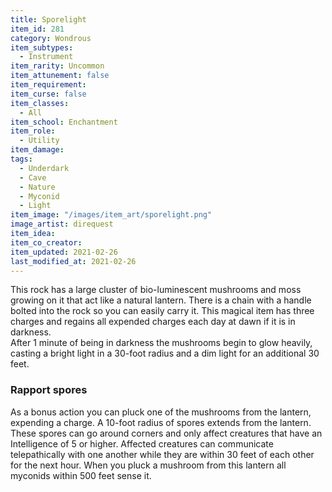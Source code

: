 ```yaml
---
title: Sporelight
item_id: 281
category: Wondrous
item_subtypes: 
  - Instrument
item_rarity: Uncommon
item_attunement: false
item_requirement: 
item_curse: false
item_classes: 
  - All
item_school: Enchantment
item_role: 
  - Utility
item_damage: 
tags:
  - Underdark
  - Cave
  - Nature
  - Myconid
  - Light
item_image: "/images/item_art/sporelight.png"
image_artist: direquest
item_idea: 
item_co_creator: 
item_updated: 2021-02-26
last_modified_at: 2021-02-26
---
```


This rock has a large cluster of bio-luminescent mushrooms and moss growing on it that act like a natural lantern. There is a chain with a handle bolted into the rock so you can easily carry it. This magical item has three charges and regains all expended charges each day at dawn if it is in darkness.  
After 1 minute of being in darkness the mushrooms begin to glow heavily, casting a bright light in a 30-foot radius and a dim light for an additional 30 feet.  

### Rapport spores
As a bonus action you can pluck one of the mushrooms from the lantern, expending a charge. A 10-foot radius of spores extends from the lantern. These spores can go around corners and only affect creatures that have an Intelligence of 5 or higher. Affected creatures can communicate telepathically with one another while they are within 30 feet of each other for the next hour. When you pluck a mushroom from this lantern all myconids within 500 feet sense it.

